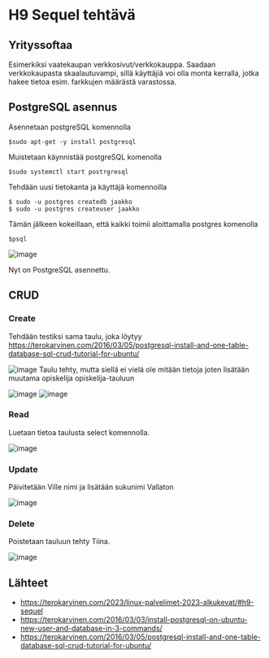 # H9 Sequel tehtävä

## Yrityssoftaa

Esimerkiksi vaatekaupan verkkosivut/verkkokauppa. 
Saadaan verkkokaupasta skaalautuvampi, sillä käyttäjiä voi olla monta kerralla, jotka hakee tietoa esim. farkkujen määrästä varastossa.


## PostgreSQL asennus

Asennetaan postgreSQL komennolla

    $sudo apt-get -y install postgresql

Muistetaan käynnistää postgreSQL komenolla
    
    $sudo systemctl start postrgresql
   
Tehdään uusi tietokanta ja käyttäjä komennoilla

    $ sudo -u postgres createdb jaakko
    $ sudo -u postgres createuser jaakko

Tämän jälkeen kokeillaan, että kaikki toimii aloittamalla postgres komenolla 

    $psql
    
![image](https://user-images.githubusercontent.com/112541753/219300821-7405ea99-63aa-4d71-8efd-f669fe728ba7.png)

Nyt on PostgreSQL asennettu.
    
## CRUD

### Create
Tehdään testiksi sama taulu, joka löytyy https://terokarvinen.com/2016/03/05/postgresql-install-and-one-table-database-sql-crud-tutorial-for-ubuntu/

![image](https://user-images.githubusercontent.com/112541753/219302144-708f1cdb-c252-4f61-8c0c-395faaf1f10a.png)
Taulu tehty, mutta siellä ei vielä ole mitään tietoja joten lisätään muutama opiskelija opiskelija-tauluun

![image](https://user-images.githubusercontent.com/112541753/219303371-00b59d17-273e-4ea6-8466-0c00dfa539ff.png)
![image](https://user-images.githubusercontent.com/112541753/219303752-142631af-2cd7-4a2c-9c72-f24a5bb24d91.png)

### Read

Luetaan tietoa taulusta select komennolla.

![image](https://user-images.githubusercontent.com/112541753/219305277-dc79259c-b9f1-4cf4-afdc-abea450c4ab0.png)


### Update

Päivitetään Ville nimi ja lisätään sukunimi Vallaton

![image](https://user-images.githubusercontent.com/112541753/219304102-9bea76cc-8161-4acc-8e5f-4fb90c0bc164.png)

### Delete

Poistetaan tauluun tehty Tiina.

![image](https://user-images.githubusercontent.com/112541753/219304566-475c95d1-61bb-4601-8c2b-2daafa47b98d.png)


## Lähteet

- https://terokarvinen.com/2023/linux-palvelimet-2023-alkukevat/#h9-sequel
- https://terokarvinen.com/2016/03/03/install-postgresql-on-ubuntu-new-user-and-database-in-3-commands/
- https://terokarvinen.com/2016/03/05/postgresql-install-and-one-table-database-sql-crud-tutorial-for-ubuntu/

